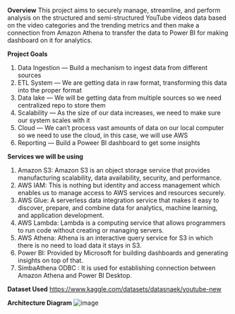**Overview**
This project aims to securely manage, streamline, and perform analysis on the structured and semi-structured YouTube videos data based on the video categories and the trending metrics and then make a connection from Amazon Athena to transfer the data to Power BI for making dashboard on it for analytics.

**Project Goals**
1. Data Ingestion — Build a mechanism to ingest data from different sources
2. ETL System — We are getting data in raw format, transforming this data into the proper format
3. Data lake — We will be getting data from multiple sources so we need centralized repo to store them
4. Scalability — As the size of our data increases, we need to make sure our system scales with it
5. Cloud — We can’t process vast amounts of data on our local computer so we need to use the cloud, in this case, we will use AWS
6. Reporting — Build a Poweer BI dashboard to get some insights
   
**Services we will be using**
1. Amazon S3: Amazon S3 is an object storage service that provides manufacturing scalability, data availability, security, and performance.
2. AWS IAM: This is nothing but identity and access management which enables us to manage access to AWS services and resources securely.
3. AWS Glue: A serverless data integration service that makes it easy to discover, prepare, and combine data for analytics, machine learning, and application development.
4. AWS Lambda: Lambda is a computing service that allows programmers to run code without creating or managing servers.
5. AWS Athena: Athena is an interactive query service for S3 in which there is no need to load data it stays in S3.
6. Power BI: Provided by Microsoft for building dashboards and generating insights on top of that.
7. SimbaAthena ODBC : It is used for establishing connection between Amazon Athena and Power BI Desktop.

**Dataset Used**
https://www.kaggle.com/datasets/datasnaek/youtube-new

**Architecture Diagram**
![image](https://github.com/user-attachments/assets/c7c0d6c5-1df9-42ae-a69a-b7922193bc47)
